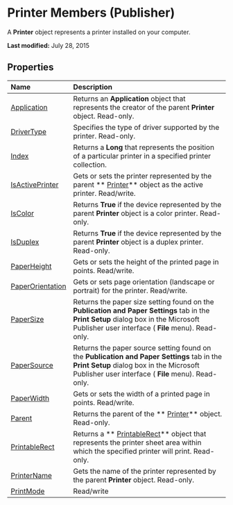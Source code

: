 
# Printer Members (Publisher)
A  **Printer** object represents a printer installed on your computer.

 **Last modified:** July 28, 2015


## Properties



|**Name**|**Description**|
|:-----|:-----|
| [Application](c7eadef4-8206-7e86-b0fe-3c3fe7d07f25.md)|Returns an  **Application** object that represents the creator of the parent **Printer** object. Read-only.|
| [DriverType](99c3b4e5-a55a-0f8d-3767-d035d9d6e4df.md)|Specifies the type of driver supported by the printer. Read-only.|
| [Index](2030a3d4-2e42-679c-6084-7a3959271e58.md)|Returns a  **Long** that represents the position of a particular printer in a specified printer collection.|
| [IsActivePrinter](578fc5d4-2601-66db-cdec-657814756e29.md)|Gets or sets the printer represented by the parent  ** [Printer](46f8c6a2-4cf1-bb6a-1214-a751440870f2.md)** object as the active printer. Read/write.|
| [IsColor](ae466c89-8da0-986b-c3f8-b0aea651dffe.md)|Returns  **True** if the device represented by the parent **Printer** object is a color printer. Read-only.|
| [IsDuplex](d39beb76-8a30-5f2d-3f04-016cfac943fa.md)|Returns  **True** if the device represented by the parent **Printer** object is a duplex printer. Read-only.|
| [PaperHeight](2c97adb8-0a24-c375-6105-375b203d5640.md)|Gets or sets the height of the printed page in points. Read/write.|
| [PaperOrientation](f57986b6-e6c4-7a47-af93-56036d667240.md)|Gets or sets page orientation (landscape or portrait) for the printer. Read/write.|
| [PaperSize](fa7962fb-3ca0-470a-2337-3193ed0be2aa.md)|Returns the paper size setting found on the  **Publication and Paper Settings** tab in the **Print Setup** dialog box in the Microsoft Publisher user interface ( **File** menu). Read-only.|
| [PaperSource](3c3f9007-c1ea-6957-6fa5-b34873e0a17f.md)|Returns the paper source setting found on the  **Publication and Paper Settings** tab in the **Print Setup** dialog box in the Microsoft Publisher user interface ( **File** menu). Read-only.|
| [PaperWidth](e2f0392f-56b2-0ccb-c96c-0bccf2bfe0a0.md)|Gets or sets the width of a printed page in points. Read/write.|
| [Parent](4f8994d4-423e-8cc6-fb8f-50c47659e892.md)|Returns the parent of the  ** [Printer](46f8c6a2-4cf1-bb6a-1214-a751440870f2.md)** object. Read-only.|
| [PrintableRect](9d5b8264-9213-3d89-0613-421a4872c158.md)|Returns a  ** [PrintableRect](fd99e9d4-81d9-63ae-78ca-f7a16b031239.md)** object that represents the printer sheet area within which the specified printer will print. Read-only.|
| [PrinterName](6987b89b-a77e-03c5-bd7e-015510034550.md)|Gets the name of the printer represented by the parent  **Printer** object. Read-only.|
| [PrintMode](47ca11d1-d058-0f4e-dd22-ec452dafaf1a.md)|Read/write|
